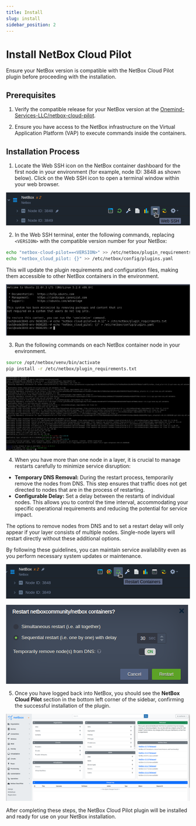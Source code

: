 ```yaml
---
title: Install
slug: install
sidebar_position: 2
---
```


# 

# Install NetBox Cloud Pilot

Ensure your NetBox version is compatible with the NetBox Cloud Pilot plugin before proceeding with the installation.

## Prerequisites

1. Verify the compatible release for your NetBox version at the [Onemind-Services-LLC/netbox-cloud-pilot](https://github.com/Onemind-Services-LLC/netbox-cloud-pilot?tab=readme-ov-file#compatibility).

2. Ensure you have access to the NetBox infrastructure on the Virtual Application Platform (VAP) to execute commands inside the containers.

## Installation Process

1. Locate the Web SSH icon on the NetBox container dashboard for the first node in your environment (for example, node ID: 3848 as shown below). Click on the Web SSH icon to open a terminal window within your web browser.

<div style={{
    display:'flex',
    justifyContent: 'center',
    margin: '0 0 1rem 0'
}}>

![Locale Dropdown](./img/Install/img-01.png)

</div>

2. In the Web SSH terminal, enter the following commands, replacing `<VERSION>` with the compatible version number for your NetBox:

```bash
echo "netbox-cloud-pilot==<VERSION>" >> /etc/netbox/plugin_requirements.txt
echo "netbox_cloud_pilot: {}" >> /etc/netbox/config/plugins.yaml
```

This will update the plugin requirements and configuration files, making them accessible to other NetBox containers in the environment.

<div style={{
    display:'flex',
    justifyContent: 'center',
    margin: '0 0 1rem 0'
}}>

![Locale Dropdown](./img/Install/img-02.png)

</div>

3. Run the following commands on each NetBox container node in your environment.

```bash
source /opt/netbox/venv/bin/activate
pip install -r /etc/netbox/plugin_requirements.txt
```

<div style={{
    display:'flex',
    justifyContent: 'center',
    margin: '0 0 1rem 0'
}}>

![Locale Dropdown](./img/Install/img-03.png)

</div>

4. When you have more than one node in a layer, it is crucial to manage restarts carefully to minimize service disruption:
- **Temporary DNS Removal:** During the restart process, temporarily remove the nodes from DNS. This step ensures that traffic does not get directed to nodes that are in the process of restarting.
- **Configurable Delay:** Set a delay between the restarts of individual nodes. This allows you to control the time interval, accommodating your specific operational requirements and reducing the potential for service impact.

The options to remove nodes from DNS and to set a restart delay will only appear if your layer consists of multiple nodes. Single-node layers will restart directly without these additional options.

By following these guidelines, you can maintain service availability even as you perform necessary system updates or maintenance.

<div style={{
    display:'flex',
    justifyContent: 'center',
    margin: '0 0 1rem 0'
}}>

![Locale Dropdown](./img/Install/img-04.png)

</div>

<div style={{
    display:'flex',
    justifyContent: 'center',
    margin: '0 0 1rem 0'
}}>

![Locale Dropdown](./img/Install/img-05.png)

</div>

5. Once you have logged back into NetBox, you should see the **NetBox Cloud Pilot** section in the bottom left corner of the sidebar, confirming the successful installation of the plugin.

<div style={{
    display:'flex',
    justifyContent: 'center',
    margin: '0 0 1rem 0'
}}>

![Locale Dropdown](./img/Install/img-06.png)

</div>

After completing these steps, the NetBox Cloud Pilot plugin will be installed and ready for use on your NetBox installation.
